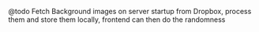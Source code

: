 @todo Fetch Background images on server startup from Dropbox, process them and store them locally, frontend can then do the randomness

